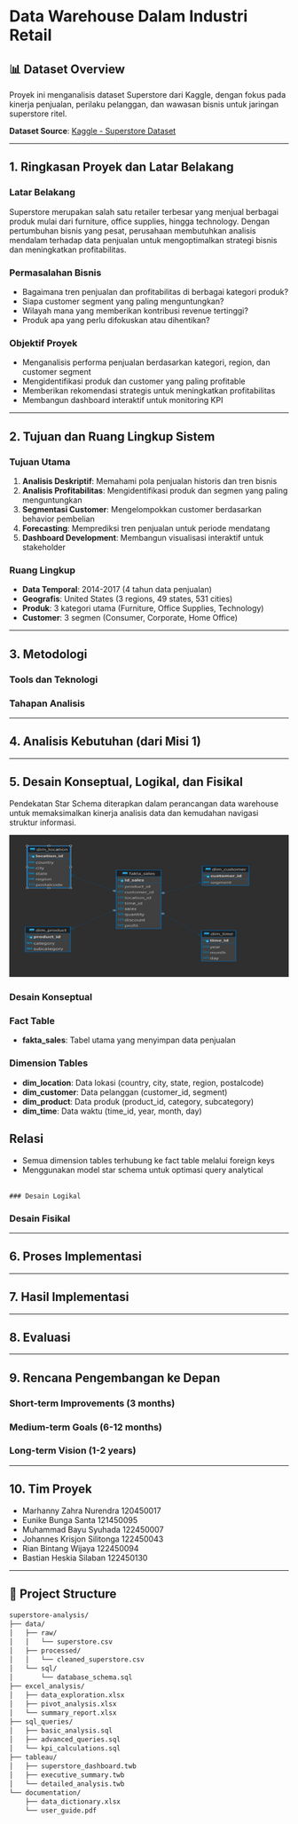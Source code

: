 # Data Warehouse Dalam Industri Retail

## 📊 Dataset Overview
Proyek ini menganalisis dataset Superstore dari Kaggle, dengan fokus pada kinerja penjualan, perilaku pelanggan, dan wawasan bisnis untuk jaringan superstore ritel.

**Dataset Source**: [Kaggle - Superstore Dataset](https://www.kaggle.com/datasets/roopacalistus/superstore)

---

## 1. Ringkasan Proyek dan Latar Belakang

### Latar Belakang
Superstore merupakan salah satu retailer terbesar yang menjual berbagai produk mulai dari furniture, office supplies, hingga technology. Dengan pertumbuhan bisnis yang pesat, perusahaan membutuhkan analisis mendalam terhadap data penjualan untuk mengoptimalkan strategi bisnis dan meningkatkan profitabilitas.

### Permasalahan Bisnis
- Bagaimana tren penjualan dan profitabilitas di berbagai kategori produk?
- Siapa customer segment yang paling menguntungkan?
- Wilayah mana yang memberikan kontribusi revenue tertinggi?
- Produk apa yang perlu difokuskan atau dihentikan?

### Objektif Proyek
- Menganalisis performa penjualan berdasarkan kategori, region, dan customer segment
- Mengidentifikasi produk dan customer yang paling profitable
- Memberikan rekomendasi strategis untuk meningkatkan profitabilitas
- Membangun dashboard interaktif untuk monitoring KPI

---

## 2. Tujuan dan Ruang Lingkup Sistem

### Tujuan Utama
1. **Analisis Deskriptif**: Memahami pola penjualan historis dan tren bisnis
2. **Analisis Profitabilitas**: Mengidentifikasi produk dan segmen yang paling menguntungkan
3. **Segmentasi Customer**: Mengelompokkan customer berdasarkan behavior pembelian
4. **Forecasting**: Memprediksi tren penjualan untuk periode mendatang
5. **Dashboard Development**: Membangun visualisasi interaktif untuk stakeholder

### Ruang Lingkup
- **Data Temporal**: 2014-2017 (4 tahun data penjualan)
- **Geografis**: United States (3 regions, 49 states, 531 cities)
- **Produk**: 3 kategori utama (Furniture, Office Supplies, Technology)
- **Customer**: 3 segmen (Consumer, Corporate, Home Office)

---

## 3. Metodologi

### Tools dan Teknologi

### Tahapan Analisis


---

## 4. Analisis Kebutuhan (dari Misi 1)


---

## 5. Desain Konseptual, Logikal, dan Fisikal
Pendekatan Star Schema diterapkan dalam perancangan data warehouse untuk memaksimalkan kinerja analisis data dan kemudahan navigasi struktur informasi.

![Diagram Star Schema](images/schema-star.png)

### Desain Konseptual

### Fact Table
- **fakta_sales**: Tabel utama yang menyimpan data penjualan

### Dimension Tables
- **dim_location**: Data lokasi (country, city, state, region, postalcode)
- **dim_customer**: Data pelanggan (customer_id, segment)
- **dim_product**: Data produk (product_id, category, subcategory)
- **dim_time**: Data waktu (time_id, year, month, day)

## Relasi
- Semua dimension tables terhubung ke fact table melalui foreign keys
- Menggunakan model star schema untuk optimasi query analytical
```

### Desain Logikal

```

### Desain Fisikal

---

## 6. Proses Implementasi


---

## 7. Hasil Implementasi



---

## 8. Evaluasi




---

## 9. Rencana Pengembangan ke Depan

### Short-term Improvements (3 months)


### Medium-term Goals (6-12 months)


### Long-term Vision (1-2 years)


---

## 10. Tim Proyek

- Marhanny Zahra Nurendra 	120450017
- Eunike Bunga Santa		121450095
- Muhammad Bayu Syuhada	122450007
- Johannes Krisjon Silitonga	122450043
- Rian Bintang Wijaya		122450094
- Bastian Heskia Silaban	122450130

---

## 📁 Project Structure
```
superstore-analysis/
├── data/
│   ├── raw/
│   │   └── superstore.csv
│   ├── processed/
│   │   └── cleaned_superstore.csv
│   └── sql/
│       └── database_schema.sql
├── excel_analysis/
│   ├── data_exploration.xlsx
│   ├── pivot_analysis.xlsx
│   └── summary_report.xlsx
├── sql_queries/
│   ├── basic_analysis.sql
│   ├── advanced_queries.sql
│   └── kpi_calculations.sql
├── tableau/
│   ├── superstore_dashboard.twb
│   ├── executive_summary.twb
│   └── detailed_analysis.twb
└── documentation/
    ├── data_dictionary.xlsx
    └── user_guide.pdf
```
